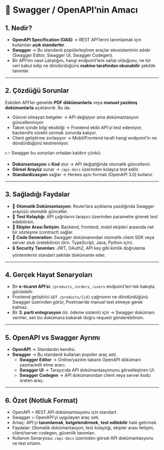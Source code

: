 
# 📘 Swagger / OpenAPI’nin Amacı

## 1. Nedir?
- **OpenAPI Specification (OAS)** → REST API’lerini tanımlamak için kullanılan **açık standarttır**.
- **Swagger** → Bu standardı popülerleştiren araçlar ekosisteminin adıdır (Swagger Editor, Swagger UI, Swagger Codegen).
- Bir API’nin nasıl çalıştığını, hangi endpoint’lere sahip olduğunu, ne tür veri kabul edip ne döndürdüğünü **makine tarafından okunabilir** şekilde tanımlar.

---

## 2. Çözdüğü Sorunlar

Eskiden API’ler genelde **PDF dökümanlarla** veya **manuel yazılmış dokümanlarla** açıklanırdı. Bu da:

- Güncel olmayan belgeler → API değişiyor ama dokümantasyon güncellenmiyor.
- Takım içinde bilgi eksikliği → Frontend ekibi API’yi test edemiyor, backend’e sürekli sormak zorunda kalıyor.
- Client geliştirme zorlaşıyor → Mobil/Frontend tarafı hangi endpoint’in ne döndürdüğünü kestiremiyor.

👉 Swagger bu sorunları ortadan kaldırır çünkü:

- **Dokümantasyon = Kod** olur → API değiştiğinde otomatik güncellenir.
- **Görsel Arayüz** sunar → `/api-docs` üzerinden kolayca test edilir.
- **Standardizasyon** sağlar → Herkes aynı formatı (OpenAPI 3.0) kullanır.

---

## 3. Sağladığı Faydalar

- 📑 **Otomatik Dokümantasyon**: Route’lara açıklama yazdığında Swagger arayüzü otomatik günceller.
- 🧪 **Test Kolaylığı**: API çağrılarını tarayıcı üzerinden parametre girerek test edebilirsin.
- 🤝 **Ekipler Arası İletişim**: Backend, frontend, mobil ekipleri arasında net bir sözleşme (contract) sağlar.
- 🔧 **Code Generation**: Swagger dokümanından otomatik client SDK veya server stub üretebilirsin (örn. TypeScript, Java, Python için).
- 🔒 **Security Tanımları**: JWT, OAuth2, API key gibi kimlik doğrulama yöntemlerini standart şekilde dokümante eder.

---

## 4. Gerçek Hayat Senaryoları

- Bir **e-ticaret API’si**: `/products`, `/orders`, `/users` endpoint’leri tek bakışta görülebilir.
- Frontend geliştirici `GET /products/{id}` çağrısının ne döndürdüğünü Swagger üzerinden görür, Postman’de manuel test etmeye gerek kalmaz.
- Bir **3. parti entegrasyon** (ör. ödeme sistemi) için → Swagger dokümanı verirler, sen bu dokümana bakarak doğru request gönderebilirsin.

---

## 5. OpenAPI vs Swagger Ayrımı

- **OpenAPI** → Standardın kendisi.
- **Swagger** → Bu standardı kullanan popüler araç seti.
    - **Swagger Editor** → Online/yazılım tabanlı OpenAPI dökümanı yazma/edit etme aracı.
    - **Swagger UI** → Tarayıcıda API dokümantasyonunu görselleştiren UI.
    - **Swagger Codegen** → API dokümanından client veya server kodu üreten araç.

---

## 6. Özet (Notluk Format)

- OpenAPI = REST API dokümantasyonu için standart.
- Swagger = OpenAPI’yi uygulayan araç seti.
- Amaç: API’yi **tanımlamak**, **belgelendirmek**, **test edilebilir** hale getirmek.
- Faydalar: Otomatik dokümantasyon, test kolaylığı, ekipler arası iletişim, client/server codegen, güvenlik tanımları.
- Kullanım Senaryosu: `/api-docs` üzerinden görsel API dokümantasyonu ve test ortamı.
